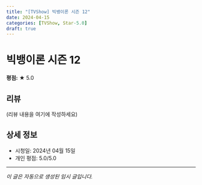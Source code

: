 ```yaml
---
title: "[TVShow] 빅뱅이론 시즌 12"
date: 2024-04-15
categories: [TVShow, Star-5.0]
draft: true
---
```


# 빅뱅이론 시즌 12

**평점:** ★ 5.0

## 리뷰

(리뷰 내용을 여기에 작성하세요)

## 상세 정보

- 시청일: 2024년 04월 15일
- 개인 평점: 5.0/5.0

---

*이 글은 자동으로 생성된 임시 글입니다.*
